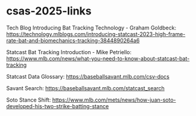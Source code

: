 # csas-2025-links

Tech Blog Introducing Bat Tracking Technology - Graham Goldbeck: https://technology.mlblogs.com/introducing-statcast-2023-high-frame-rate-bat-and-biomechanics-tracking-3844890264a6

Statcast Bat Tracking Introduction - Mike Petriello: https://www.mlb.com/news/what-you-need-to-know-about-statcast-bat-tracking

Statcast Data Glossary: https://baseballsavant.mlb.com/csv-docs

Savant Search: https://baseballsavant.mlb.com/statcast_search

Soto Stance Shift: https://www.mlb.com/mets/news/how-juan-soto-developed-his-two-strike-batting-stance
